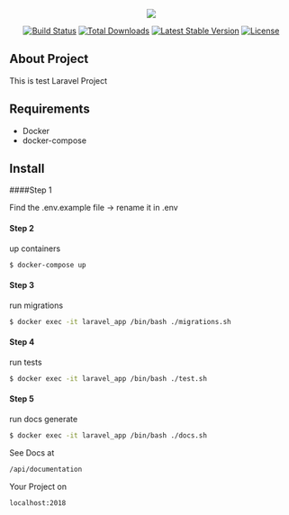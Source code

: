 <p align="center"><img src="https://laravel.com/assets/img/components/logo-laravel.svg"></p>

<p align="center">
<a href="https://travis-ci.org/laravel/framework"><img src="https://travis-ci.org/laravel/framework.svg" alt="Build Status"></a>
<a href="https://packagist.org/packages/laravel/framework"><img src="https://poser.pugx.org/laravel/framework/d/total.svg" alt="Total Downloads"></a>
<a href="https://packagist.org/packages/laravel/framework"><img src="https://poser.pugx.org/laravel/framework/v/stable.svg" alt="Latest Stable Version"></a>
<a href="https://packagist.org/packages/laravel/framework"><img src="https://poser.pugx.org/laravel/framework/license.svg" alt="License"></a>
</p>

## About Project

This is test Laravel Project 


## Requirements

- Docker 
- docker-compose


## Install

####Step 1

Find the .env.example file -> rename it in .env

#### Step 2

up containers

```sh
$ docker-compose up
```

#### Step 3

run migrations 

```sh
$ docker exec -it laravel_app /bin/bash ./migrations.sh
```

#### Step 4

run tests 

```sh
$ docker exec -it laravel_app /bin/bash ./test.sh
```


#### Step 5

run docs generate 

```sh
$ docker exec -it laravel_app /bin/bash ./docs.sh
```


See Docs at
 ```sh
 /api/documentation
 ```
 
 
 Your Project on 
  ```sh
  localhost:2018
  ```
